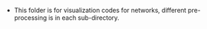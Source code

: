 - This folder is for visualization codes for networks, different pre-processing is in each sub-directory.